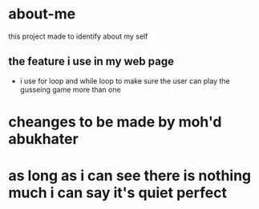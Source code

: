 # about-me
this project made to  identify about my self  

## the feature i use in my web page 
- i use for loop and while loop to make sure the user can play the gusseing game more than one 

# cheanges to be made by moh'd abukhater 

# as long as i can see there is nothing much i can say it's quiet perfect 

